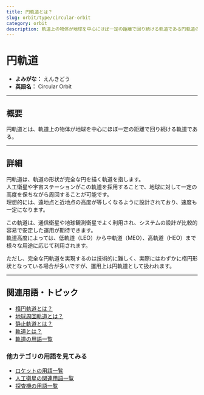 ```yaml
---
title: 円軌道とは？
slug: orbit/type/circular-orbit
category: orbit
description: 軌道上の物体が地球を中心にほぼ一定の距離で回り続ける軌道である円軌道の意味・定義・内容について解説します．
---
```


# 円軌道

- **よみがな：** えんきどう  
- **英語名：** Circular Orbit  

---

## 概要

円軌道とは、軌道上の物体が地球を中心にほぼ一定の距離で回り続ける軌道である。    

---

## 詳細

円軌道は、軌道の形状が完全な円を描く軌道を指します。  
人工衛星や宇宙ステーションがこの軌道を採用することで、地球に対して一定の高度を保ちながら周回することが可能です。  
理想的には、遠地点と近地点の高度が等しくなるように設計されており、速度も一定になります。  

この軌道は、通信衛星や地球観測衛星でよく利用され、システムの設計が比較的容易で安定した運用が期待できます。  
軌道高度によっては、低軌道（LEO）から中軌道（MEO）、高軌道（HEO）まで様々な用途に応じて利用されます。  

ただし、完全な円軌道を実現するのは技術的に難しく、実際にはわずかに楕円形状となっている場合が多いですが、運用上は円軌道として扱われます。  

---

## 関連用語・トピック

- [楕円軌道とは？](/docs/orbit/type/elliptical-orbit)
- [地球周回軌道とは？](/docs/orbit/type/geocentric-orbit)
- [静止軌道とは？](/docs/orbit/type/geostationary-orbit)
- [軌道とは？](/docs/orbit/orbit)
- [軌道の用語一覧](/docs/category/orbit)

### 他カテゴリの用語を見てみる
- [ロケットの用語一覧](/docs/category/rocket)
- [人工衛星の関連用語一覧](/docs/category/satellite)
- [探査機の用語一覧](/docs/category/explorer)
